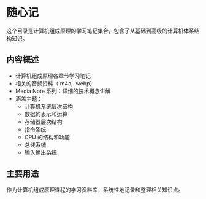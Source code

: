 # 随心记

这个目录是计算机组成原理的学习笔记集合，包含了从基础到高级的计算机体系结构知识。

## 内容概述
- 计算机组成原理各章节学习笔记
- 相关的音频资料（.m4a, .webp）
- Media Note 系列：详细的技术概念讲解
- 涵盖主题：
  - 计算机系统层次结构
  - 数据的表示和运算
  - 存储器层次结构
  - 指令系统
  - CPU 的结构和功能
  - 总线系统
  - 输入输出系统

## 主要用途
作为计算机组成原理课程的学习资料库，系统性地记录和整理相关知识点。
